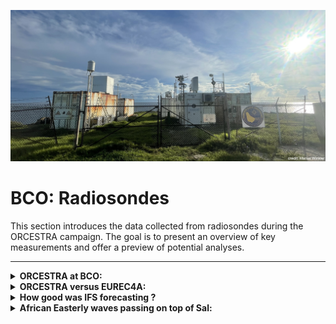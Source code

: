 <!-- This file was created automatically -->

![BCO Radiosondes](../figures/BCO_07_SEP_2024.jpg)

# BCO: Radiosondes

This section introduces the data collected from radiosondes during the ORCESTRA campaign. The goal is to present an overview of key measurements and offer a preview of potential analyses. 

---

<details>
  <summary><strong>ORCESTRA at BCO:</strong></summary>
  
  <strong>The BCO Radiosonde Team</strong>
  <br>

  | ![Team1](../figures/Collage1.jpg) | ![Team2](../figures/Collage2.jpg) |
  |:---------------------------------:|:---------------------------------:|

</details>

<details>
  <summary><strong>ORCESTRA versus EUREC4A:</strong></summary>
  
  Comparison between ORCESTRA and EUREC4A.
  <br>
  ![ORCESTRA_vs_EUREC4A](../figures/All_Variables_EUREC4A_vs_ORCESTRA.png)

</details>

<details>
  <summary><strong>How good was IFS forecasting ?</strong></summary>
  The IFS (Integrated Forecasting System from ECMWF) was utilized throughout the campaign to plan flights and monitor the synoptic situation. Integrated water vapor data was obtained both from the forecasts and radiosondes, enabling direct comparisons to assess the accuracy of both the soundings and the forecasts. Additionally, radiosondes were launched every six hours from Grantley Adams Airport in Barbados. These observations can also be compared with the LAM (Limited Area Model), which was initialized with IFS data and ran continuously during the campaign. Furthermore, HALO flew on the 23rd of September very close to the BCO. We selected the dropsonde that was launched the closest to the BCO, and compared its IWV with the other products.

  All of these datasets are compared in the plot below:
  ![BCO Radiosondes](../figures/IFS_evaluation.png)

  Our observations consistently show higher moisture levels compared to other products. At the BCO, the measurements taken from the airport closely align with the IFS model. Since these observations were made further inland, where land influences may contribute to atmospheric drying, this could explain the consistent moisture difference. Additionally, it seems that the dropsonde and radiosondes measurements are consistent as they show a very similar value on the 23rd of September.

  On Sal, a similar dry bias is observed in the IFS model, which is also reflected in the LAM. This is expected, as the LAM is initialized with IFS data and then runs for 48-hour periods. 

  Overall, despite a consistent moister atmosphere from ou rmeasurements, the trends are well captured by IFS and the LAM, and the IWV values follow closely the African Easterly Waves pattern (see following section).
</details>


<details>
  <summary><strong>African Easterly waves passing on top of Sal:</strong></summary>

  As before, IWV is derived from radiosonde measurements. The dates of African Easterly Wave (AEW) passages over Sal have been identified and analyzed to study their impact on IWV. Typically, dry phases are observed ahead of the AEW, followed by more humid conditions after its passage. The wave axis crossing is marked by a sharp increase in moisture. As expected, the cyclonic circulation of the AEW drives dry air southward to the west of the wave axis, while moist air is transported northward to the east, leading to an increase in IWV over Sal.

  Additionally, the top 20% strongest wind events have been highlighted on the plot (dashed gray lines), showing that wind strength generally peaks either before or after the wave. The green line represents equivalent potential temperature, with its minimums occurring after the wave's passage, within the ridge pattern.

  ![BCO Radiosondes](../figures/African_easterly_waves.png)
  

</details>

